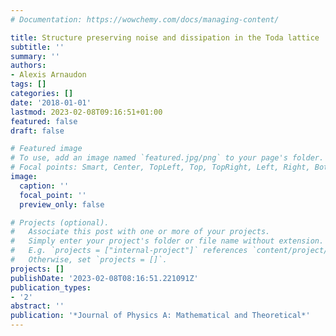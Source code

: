 ```yaml
---
# Documentation: https://wowchemy.com/docs/managing-content/

title: Structure preserving noise and dissipation in the Toda lattice
subtitle: ''
summary: ''
authors:
- Alexis Arnaudon
tags: []
categories: []
date: '2018-01-01'
lastmod: 2023-02-08T09:16:51+01:00
featured: false
draft: false

# Featured image
# To use, add an image named `featured.jpg/png` to your page's folder.
# Focal points: Smart, Center, TopLeft, Top, TopRight, Left, Right, BottomLeft, Bottom, BottomRight.
image:
  caption: ''
  focal_point: ''
  preview_only: false

# Projects (optional).
#   Associate this post with one or more of your projects.
#   Simply enter your project's folder or file name without extension.
#   E.g. `projects = ["internal-project"]` references `content/project/deep-learning/index.md`.
#   Otherwise, set `projects = []`.
projects: []
publishDate: '2023-02-08T08:16:51.221091Z'
publication_types:
- '2'
abstract: ''
publication: '*Journal of Physics A: Mathematical and Theoretical*'
---
```

